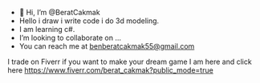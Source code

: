 - 👋 Hi, I’m @BeratCakmak
- Hello i draw i write code i do 3d modeling.
- I am learning c#.
- I’m looking to collaborate on ...
- You can reach me at benberatcakmak55@gmail.com

I trade on Fiverr if you want to make your dream game I am here and click here https://www.fiverr.com/berat_cakmak?public_mode=true

<!---
BeratCakmak-AromaliCigkofte/BeratCakmak-AromaliCigkofte is a ✨ special ✨ repository because its `README.md` (this file) appears on your GitHub profile.
You can click the Preview link to take a look at your changes.
--->
